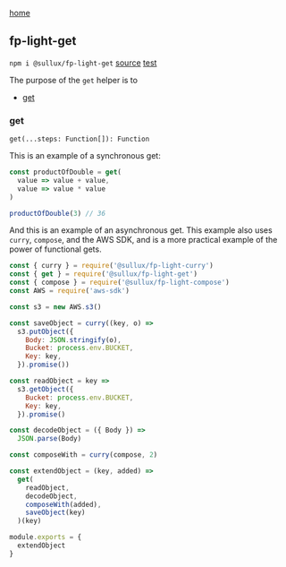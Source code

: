 [home](https://github.com/Sullux/fp-light/blob/master/README.md)

## fp-light-get

`npm i @sullux/fp-light-get`
[source](https://github.com/Sullux/fp-light/blob/master/lib/get/get.js)
[test](https://github.com/Sullux/fp-light/blob/master/lib/get/get.spec.js)

The purpose of the `get` helper is to

* [get](#get)

### get

`get(...steps: Function[]): Function`

This is an example of a synchronous get:

```javascript
const productOfDouble = get(
  value => value + value,
  value => value * value
)

productOfDouble(3) // 36
```

And this is an example of an asynchronous get. This example also uses `curry`, `compose`, and the AWS SDK, and is a more practical example of the power of functional gets.

```javascript
const { curry } = require('@sullux/fp-light-curry')
const { get } = require('@sullux/fp-light-get')
const { compose } = require('@sullux/fp-light-compose')
const AWS = require('aws-sdk')

const s3 = new AWS.s3()

const saveObject = curry((key, o) =>
  s3.putObject({
    Body: JSON.stringify(o),
    Bucket: process.env.BUCKET,
    Key: key,
  }).promise())

const readObject = key =>
  s3.getObject({
    Bucket: process.env.BUCKET,
    Key: key,
  }).promise()

const decodeObject = ({ Body }) =>
  JSON.parse(Body)

const composeWith = curry(compose, 2)

const extendObject = (key, added) =>
  get(
    readObject,
    decodeObject,
    composeWith(added),
    saveObject(key)
  )(key)

module.exports = {
  extendObject
}
```
